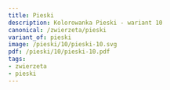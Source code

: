 ```yaml
---
title: Pieski
description: Kolorowanka Pieski - wariant 10
canonical: /zwierzeta/pieski
variant_of: pieski
image: /pieski/10/pieski-10.svg
pdf: /pieski/10/pieski-10.pdf
tags:
- zwierzeta
- pieski
---
```

